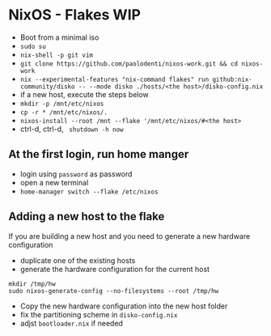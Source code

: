 # NixOS - Flakes WIP

- Boot from a minimal iso
- `sudo su`
- `nix-shell -p git vim`
- `git clone https://github.com/paolodenti/nixos-work.git && cd nixos-work`
- `nix --experimental-features "nix-command flakes" run github:nix-community/disko -- --mode disko ./hosts/<the host>/disko-config.nix`
- if a new host, execute the steps below
- `mkdir -p /mnt/etc/nixos`
- `cp -r * /mnt/etc/nixos/.`
- `nixos-install --root /mnt --flake '/mnt/etc/nixos/#<the host>`
- ctrl-d, ctrl-d, `
shutdown -h now`

## At the first login, run home manger

- login using `password` as password
- open a new terminal
- `home-manager switch --flake /etc/nixos`

## Adding a new host to the flake

If you are building a new host and you need to generate a new hardware configuration

- duplicate one of the existing hosts
- generate the hardware configuration for the current host

```
mkdir /tmp/hw
sudo nixos-generate-config --no-filesystems --root /tmp/hw
```

- Copy the new hardware configuration into the new host folder
- fix the partitioning scheme in `disko-config.nix`
- adjst `bootloader.nix` if needed
